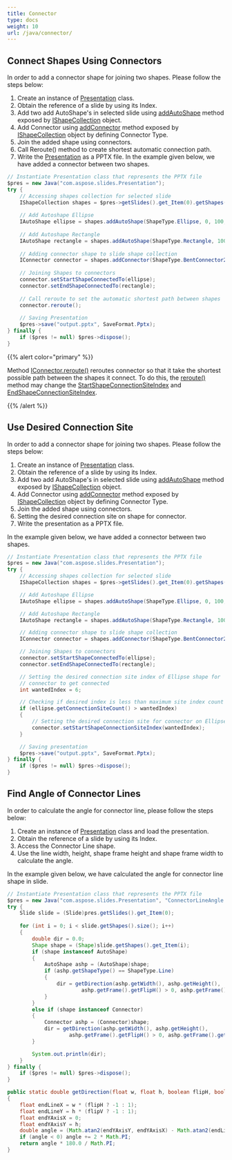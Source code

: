 ```yaml
---
title: Connector
type: docs
weight: 10
url: /java/connector/
---
```


## **Connect Shapes Using Connectors**
In order to add a connector shape for joining two shapes. Please follow the steps below:

1. Create an instance of [Presentation](https://apireference.aspose.com/slides/java/com.aspose.slides/Presentation) class.
1. Obtain the reference of a slide by using its Index.
1. Add two add AutoShape's in selected slide using [addAutoShape](https://apireference.aspose.com/slides/java/com.aspose.slides/IShapeCollection#addAutoShape-int-float-float-float-float-) method exposed by [IShapeCollection](https://apireference.aspose.com/slides/java/com.aspose.slides/IShapeCollection) object.
1. Add Connector using [addConnector](https://apireference.aspose.com/slides/java/com.aspose.slides/IShapeCollection#addConnector-int-float-float-float-float-) method exposed by [IShapeCollection](https://apireference.aspose.com/slides/java/com.aspose.slides/IShapeCollection) object by defining Connector Type.
1. Join the added shape using connectors.
1. Call Reroute() method to create shortest automatic connection path.
1. Write the [Presentation](https://apireference.aspose.com/slides/java/com.aspose.slides/Presentation) as a PPTX file.
   In the example given below, we have added a connector between two shapes.

```java
// Instantiate Presentation class that represents the PPTX file
$pres = new Java("com.aspose.slides.Presentation");
try {
    // Accessing shapes collection for selected slide
    IShapeCollection shapes = $pres->getSlides().get_Item(0).getShapes();
    
    // Add Autoshape Ellipse
    IAutoShape ellipse = shapes.addAutoShape(ShapeType.Ellipse, 0, 100, 100, 100);
    
    // Add Autoshape Rectangle
    IAutoShape rectangle = shapes.addAutoShape(ShapeType.Rectangle, 100, 300, 100, 100);
    
    // Adding connector shape to slide shape collection
    IConnector connector = shapes.addConnector(ShapeType.BentConnector2, 0, 0, 10, 10);
    
    // Joining Shapes to connectors
    connector.setStartShapeConnectedTo(ellipse);
    connector.setEndShapeConnectedTo(rectangle);
    
    // Call reroute to set the automatic shortest path between shapes
    connector.reroute();
    
    // Saving Presentation
    $pres->save("output.pptx", SaveFormat.Pptx);
} finally {
    if ($pres != null) $pres->dispose();
}
```

{{% alert color="primary" %}} 

Method [IConnector.reroute()](https://apireference.aspose.com/slides/java/com.aspose.slides/IConnector#reroute--) reroutes connector so that it take the shortest possible path between the shapes it connect. To do this, the [reroute()](https://apireference.aspose.com/slides/java/com.aspose.slides/IConnector#reroute--) method may change the [StartShapeConnectionSiteIndex](https://apireference.aspose.com/slides/java/com.aspose.slides/IConnector#setStartShapeConnectionSiteIndex-long-) and [EndShapeConnectionSiteIndex](https://apireference.aspose.com/slides/java/com.aspose.slides/IConnector#setEndShapeConnectionSiteIndex-long-).

{{% /alert %}} 

## **Use Desired Connection Site**
In order to add a connector shape for joining two shapes. Please follow the steps below:

1. Create an instance of [Presentation](https://apireference.aspose.com/slides/java/com.aspose.slides/Presentation) class.
1. Obtain the reference of a slide by using its Index.
1. Add two add AutoShape's in selected slide using [addAutoShape](https://apireference.aspose.com/slides/java/com.aspose.slides/IShapeCollection#addAutoShape-int-float-float-float-float-) method exposed by [IShapeCollection](https://apireference.aspose.com/slides/java/com.aspose.slides/IShapeCollection) object.
1. Add Connector using [addConnector](https://apireference.aspose.com/slides/java/com.aspose.slides/IShapeCollection#addConnector-int-float-float-float-float-) method exposed by [IShapeCollection](https://apireference.aspose.com/slides/java/com.aspose.slides/IShapeCollection) object by defining Connector Type.
1. Join the added shape using connectors.
1. Setting the desired connection site on shape for connector.
1. Write the presentation as a PPTX file.

In the example given below, we have added a connector between two shapes.

```java
// Instantiate Presentation class that represents the PPTX file
$pres = new Java("com.aspose.slides.Presentation");
try {
    // Accessing shapes collection for selected slide
    IShapeCollection shapes = $pres->getSlides().get_Item(0).getShapes();

    // Add Autoshape Ellipse
    IAutoShape ellipse = shapes.addAutoShape(ShapeType.Ellipse, 0, 100, 100, 100);

    // Add Autoshape Rectangle
    IAutoShape rectangle = shapes.addAutoShape(ShapeType.Rectangle, 100, 300, 100, 100);

    // Adding connector shape to slide shape collection
    IConnector connector = shapes.addConnector(ShapeType.BentConnector2, 0, 0, 10, 10);

    // Joining Shapes to connectors
    connector.setStartShapeConnectedTo(ellipse);
    connector.setEndShapeConnectedTo(rectangle);

    // Setting the desired connection site index of Ellipse shape for
    // connector to get connected
    int wantedIndex = 6;

    // Checking if desired index is less than maximum site index count
    if (ellipse.getConnectionSiteCount() > wantedIndex) 
    {
        // Setting the desired connection site for connector on Ellipse
        connector.setStartShapeConnectionSiteIndex(wantedIndex);
    }

    // Saving presentation
    $pres->save("output.pptx", SaveFormat.Pptx);
} finally {
    if ($pres != null) $pres->dispose();
}
```

## **Find Angle of Connector Lines**
In order to calculate the angle for connector line, please follow the steps below:

1. Create an instance of [Presentation](https://apireference.aspose.com/slides/java/com.aspose.slides/Presentation) class and load the presentation.
1. Obtain the reference of a slide by using its Index.
1. Access the Connector Line shape.
1. Use the line width, height, shape frame height and shape frame width to calculate the angle.

In the example given below, we have calculated the angle for connector line shape in slide.

```java
// Instantiate Presentation class that represents the PPTX file
$pres = new Java("com.aspose.slides.Presentation", "ConnectorLineAngle.pptx");
try {
    Slide slide = (Slide)pres.getSlides().get_Item(0);
    
    for (int i = 0; i < slide.getShapes().size(); i++)
    {
        double dir = 0.0;
        Shape shape = (Shape)slide.getShapes().get_Item(i);
        if (shape instanceof AutoShape)
        {
            AutoShape ashp = (AutoShape)shape;
            if (ashp.getShapeType() == ShapeType.Line)
            {
                dir = getDirection(ashp.getWidth(), ashp.getHeight(),
                        ashp.getFrame().getFlipH() > 0, ashp.getFrame().getFlipV() > 0);
            }
        }
        else if (shape instanceof Connector)
        {
            Connector ashp = (Connector)shape;
            dir = getDirection(ashp.getWidth(), ashp.getHeight(),
                    ashp.getFrame().getFlipH() > 0, ashp.getFrame().getFlipV() > 0);
        }

        System.out.println(dir);
    }
} finally {
    if ($pres != null) $pres->dispose();
}
```
```java
public static double getDirection(float w, float h, boolean flipH, boolean flipV)
{
    float endLineX = w * (flipH ? -1 : 1);
    float endLineY = h * (flipV ? -1 : 1);
    float endYAxisX = 0;
    float endYAxisY = h;
    double angle = (Math.atan2(endYAxisY, endYAxisX) - Math.atan2(endLineY, endLineX));
    if (angle < 0) angle += 2 * Math.PI;
    return angle * 180.0 / Math.PI;
}
```
